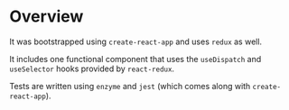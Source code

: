 # Overview


It was bootstrapped using `create-react-app` and uses `redux` as well.

It includes one functional component that uses the `useDispatch` and `useSelector` hooks provided by `react-redux`.

Tests are written using `enzyme` and `jest` (which comes along with `create-react-app`).
